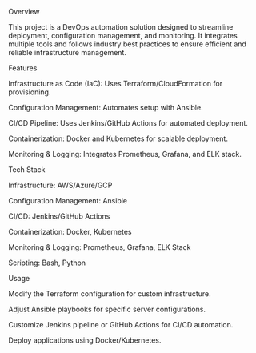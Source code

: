 Overview

This project is a DevOps automation solution designed to streamline deployment, configuration management, and monitoring. It integrates multiple tools and follows industry best practices to ensure efficient and reliable infrastructure management.

Features

Infrastructure as Code (IaC): Uses Terraform/CloudFormation for provisioning.

Configuration Management: Automates setup with Ansible.

CI/CD Pipeline: Uses Jenkins/GitHub Actions for automated deployment.

Containerization: Docker and Kubernetes for scalable deployment.

Monitoring & Logging: Integrates Prometheus, Grafana, and ELK stack.

Tech Stack

Infrastructure: AWS/Azure/GCP

Configuration Management: Ansible

CI/CD: Jenkins/GitHub Actions

Containerization: Docker, Kubernetes

Monitoring & Logging: Prometheus, Grafana, ELK Stack

Scripting: Bash, Python

Usage

Modify the Terraform configuration for custom infrastructure.

Adjust Ansible playbooks for specific server configurations.

Customize Jenkins pipeline or GitHub Actions for CI/CD automation.

Deploy applications using Docker/Kubernetes.





